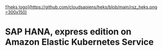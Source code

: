 [![heks logo](https://github.com/cloudsapiens/heks/blob/main/rsz_heks.png =300x150)](https://github.com/cloudsapiens/heks)

# SAP HANA, express edition on Amazon Elastic Kubernetes Service


